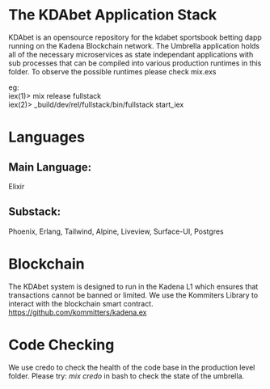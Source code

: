 # The KDAbet Application Stack

KDAbet is an opensource repository for the kdabet sportsbook betting dapp running on the Kadena Blockchain network.
The Umbrella application holds all of the necessary microservices as state independant applications with sub processes that can be compiled into various production runtimes in this folder.
To observe the possible runtimes please check mix.exs

eg:  
iex(1)> mix release fullstack    
iex(2)> _build/dev/rel/fullstack/bin/fullstack start_iex  

# Languages

## Main Language: 
  Elixir

## Substack:  
  Phoenix, Erlang, Tailwind, Alpine, Liveview, Surface-UI, Postgres

# Blockchain

The KDAbet system is designed to run in the Kadena L1 which ensures that transactions cannot be banned or limited.
We use the Kommiters Library to interact with the blockchain smart contract.  https://github.com/kommitters/kadena.ex

# Code Checking

We use credo to check the health of the code base in the production level folder.
Please try:  *mix credo* 
in bash to check the state of the umbrella.
